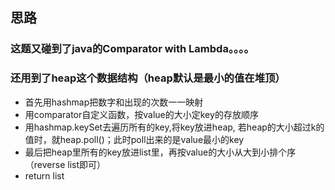 ## 思路

### 这题又碰到了java的Comparator with Lambda。。。。
### 还用到了heap这个数据结构（heap默认是最小的值在堆顶）

- 首先用hashmap把数字和出现的次数一一映射
- 用comparator自定义函数，按value的大小定key的存放顺序
- 用hashmap.keySet去遍历所有的key,将key放进heap, 若heap的大小超过k的值时，就heap.poll()；此时poll出来的是value最小的key
- 最后把heap里所有的key放进list里，再按value的大小从大到小排个序（reverse list即可）
- return list